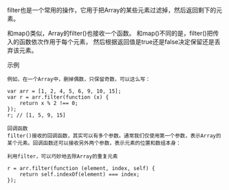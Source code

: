 

filter也是一个常用的操作，它用于把Array的某些元素过滤掉，然后返回剩下的元素。

和map()类似，Array的filter()也接收一个函数。
和map()不同的是，filter()把传入的函数依次作用于每个元素，
然后根据返回值是true还是false决定保留还是丢弃该元素。


示例 

    例如，在一个Array中，删掉偶数，只保留奇数，可以这么写：
    
    var arr = [1, 2, 4, 5, 6, 9, 10, 15];
    var r = arr.filter(function (x) {
        return x % 2 !== 0;
    });
    r; // [1, 5, 9, 15]
    
    回调函数
    filter()接收的回调函数，其实可以有多个参数。通常我们仅使用第一个参数，表示Array的某个元素。回调函数还可以接收另外两个参数，表示元素的位置和数组本身：
    
    利用filter，可以巧妙地去除Array的重复元素
    
    r = arr.filter(function (element, index, self) {
        return self.indexOf(element) === index;
    });
